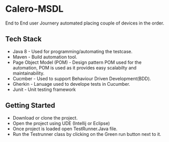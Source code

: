 # Calero-MSDL

End to End user Journery automated placing couple of devices in the order.  

## Tech Stack
- Java 8 - Used for programming/automating the testcase.
- Maven - Build automation tool.
- Page Object Model (POM) - Design pattern POM used for the automation, POM is used as it provides easy scalabilty and maintainability.
- Cucmber - Used to support Behaviour Driven Development(BDD).
- Gherkin - Lanuage used to develope tests in Cucumber.
- Junit - Unit testing framework 

## Getting Started
- Download or clone the project.
- Open the project using UDE (Intellij or Eclipse)
- Once project is loaded open TestRunner.Java file.
- Run the Testrunner class by clicking on the Green run button next to it.
   


